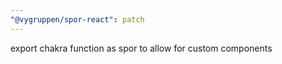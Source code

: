 ```yaml
---
"@vygruppen/spor-react": patch
---
```


export chakra function as spor to allow for custom components
